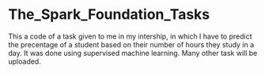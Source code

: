 # The_Spark_Foundation_Tasks
This a code of a task given to me in my intership, in which I have to predict the precentage of a student based on their number of hours they study in a day. 
It was done using supervised machine learning.
Many other task will be uploaded.
